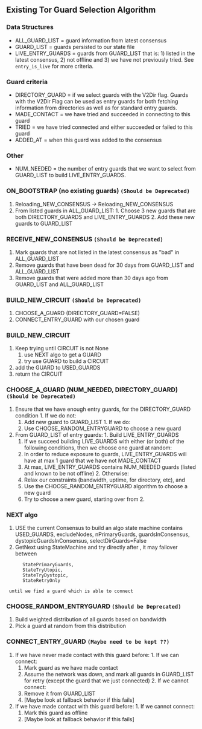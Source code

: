 ## Existing Tor Guard Selection Algorithm

### Data Structures
- ALL_GUARD_LIST = guard information from latest consensus
- GUARD_LIST = guards persisted to our state file
- LIVE_ENTRY_GUARDS = guards from GUARD_LIST that is: 1) listed in the latest consensus, 2) not offline and 3) we have not previously tried. See `entry_is_live` for more criteria.

### Guard criteria
- DIRECTORY_GUARD = if we select guards with the V2Dir flag. Guards with the V2Dir Flag can be used as entry guards for both fetching information from directories as well as for standard entry guards.
- MADE_CONTACT = we have tried and succeeded in connecting to this guard
- TRIED = we have tried connected and either succeeded or failed to this guard
- ADDED_AT = when this guard was added to the consensus

### Other
- NUM_NEEDED = the number of entry guards that we want to select from GUARD_LIST to build LIVE_ENTRY_GUARDS.

### ON_BOOTSTRAP (no existing guards) `(Should be Deprecated)`
  1. Reloading_NEW_CONSENSUS -> Reloading_NEW_CONSENSUS
  2. From listed guards in ALL_GUARD_LIST:
    1. Choose 3 new guards that are both DIRECTORY_GUARDS and LIVE_ENTRY_GUARDS
    2. Add these new guards to GUARD_LIST

### RECEIVE_NEW_CONSENSUS `(Should be Deprecated)`
  1. Mark guards that are not listed in the latest consensus as "bad" in ALL_GUARD_LIST
  2. Remove guards that have been dead for 30 days from GUARD_LIST and ALL_GUARD_LIST
  3. Remove guards that were added more than 30 days ago from GUARD_LIST and ALL_GUARD_LIST

### BUILD_NEW_CIRCUIT `(Should be Deprecated)`
  1. CHOOSE_A_GUARD (DIRECTORY_GUARD=FALSE)
  2. CONNECT_ENTRY_GUARD with our chosen guard

### BUILD_NEW_CIRCUIT
  1. Keep trying until CIRCUIT is not None
      1. use NEXT algo to get a GUARD
      2. try use GUARD to build a CIRCUIT
  2. add the GUARD to USED_GUARDS
  3. return the CIRCUIT

### CHOOSE_A_GUARD (NUM_NEEDED, DIRECTORY_GUARD) `(Should be Deprecated)`
  1. Ensure that we have enough entry guards, for the DIRECTORY_GUARD condition
    1. If we do not:
      1. Add new guard to GUARD_LIST
    1. If we do:
      1. Use CHOOSE_RANDOM_ENTRYGUARD to choose a new guard
  2. From GUARD_LIST of entry guards:
    1. Build LIVE_ENTRY_GUARDS
      1. If we succeed building LIVE_GUARDS with either (or both) of the following conditions, then we choose one guard at random:
        1. In order to reduce exposure to guards, LIVE_ENTRY_GUARDS will have at max 1 guard that we have not MADE_CONTACT
        2. At max, LIVE_ENTRY_GUARDS contains NUM_NEEDED guards (listed and known to be not offline)
    2. Otherwise:
      1. Relax our constraints (bandwidth, uptime, for directory, etc), and
      2. Use the CHOOSE_RANDOM_ENTRYGUARD algorithm to choose a new guard
      3. Try to choose a new guard, starting over from 2.

### NEXT algo
  1. USE the current Consensus to build an algo state machine contains USED_GUARDS, excludeNodes, nPrimaryGuards, guardsInConsensus, dystopicGuardsInConsensus, selectDirGuards=False
  2. GetNext using StateMachine and try directly after , it may failover between
  ``````
        StatePrimaryGuards,
        StateTryUtopic,
        StateTryDystopic,
        StateRetryOnly
  ``````
     until we find a guard which is able to connect

### CHOOSE_RANDOM_ENTRYGUARD `(Should be Deprecated)`
  1. Build weighted distribution of all guards based on bandwidth
  2. Pick a guard at random from this distribution

### CONNECT_ENTRY_GUARD `(Maybe need to be kept ??)`
  1. If we have never made contact with this guard before:
    1. If we can connect:
      1. Mark guard as we have made contact
      2. Assume the network was down, and mark all guards in GUARD_LIST for retry (except the guard that we just connected)
    2. If we cannot connect:
      1. Remove it from GUARD_LIST
      2. [Maybe look at fallback behavior if this fails]
  2. If we have made contact with this guard before:
    1. If we cannot connect:
      1. Mark this guard as offline
     2. [Maybe look at fallback behavior if this fails]

